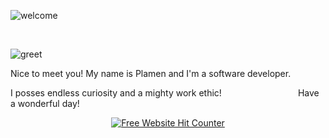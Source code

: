 

![welcome](https://github.com/TankEngine-ish/TankEngine-ish/assets/131184681/cace195a-dee9-4224-aaf2-8e474c4c4dde)

&nbsp;
&nbsp;
&nbsp;
&nbsp;
&nbsp;
&nbsp;
&nbsp;
&nbsp;
&nbsp;
&nbsp;
&nbsp;
&nbsp;


![greet](https://github.com/TankEngine-ish/TankEngine-ish/assets/131184681/41030361-5ccb-4c7f-b076-5280e7797da5)

Nice to meet you!
My name is Plamen and I'm a software developer.

I posses endless curiosity and a mighty work ethic!
&nbsp;
&nbsp;
&nbsp;
&nbsp;
&nbsp;
&nbsp;
&nbsp;
&nbsp;
&nbsp;
&nbsp;
&nbsp;
&nbsp;
&nbsp;
&nbsp;
&nbsp;
Have a wonderful day!

<div align='center'><a href='https://www.free-website-hit-counter.com'><img src='https://www.free-website-hit-counter.com/c.php?d=9&id=157178&s=16' border='0' alt='Free Website Hit Counter'></a><br / ><small><a href='https://www.free-website-hit-counter.com'></div>
